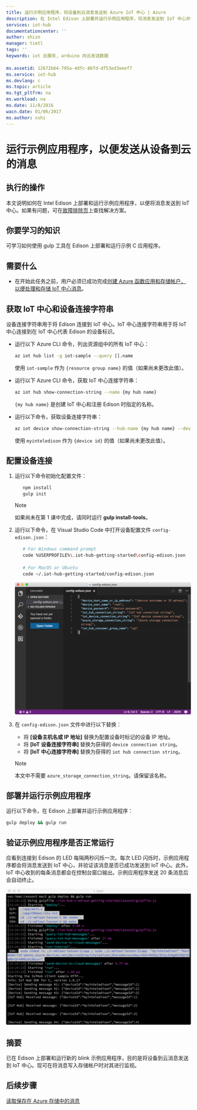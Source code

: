 ```yaml
---
title: 运行示例应用程序，将设备到云消息发送到 Azure IoT 中心 | Azure
description: 在 Intel Edison 上部署并运行示例应用程序，将消息发送到 IoT 中心并使 LED 闪烁。
services: iot-hub
documentationcenter: ''
author: shizn
manager: timtl
tags: ''
keywords: iot 云服务, arduino 向云发送数据

ms.assetid: 12672b64-795a-4dfc-86fd-df53ed3eeef7
ms.service: iot-hub
ms.devlang: c
ms.topic: article
ms.tgt_pltfrm: na
ms.workload: na
ms.date: 11/8/2016
wacn.date: 01/06/2017
ms.author: xshi
---
```


# 运行示例应用程序，以便发送从设备到云的消息
## 执行的操作
本文说明如何在 Intel Edison 上部署和运行示例应用程序，以便将消息发送到 IoT 中心。如果有问题，可在[故障排除页][troubleshooting]上查找解决方案。

## 你要学习的知识
可学习如何使用 gulp 工具在 Edison 上部署和运行示例 C 应用程序。

## 需要什么
* 在开始此任务之前，用户必须已成功完成[创建 Azure 函数应用和存储帐户，以便处理和存储 IoT 中心消息][process-and-store-iot-hub-messages]。

## 获取 IoT 中心和设备连接字符串
设备连接字符串用于将 Edison 连接到 IoT 中心。IoT 中心连接字符串用于将 IoT 中心连接到在 IoT 中心代表 Edison 的设备标识。

* 运行以下 Azure CLI 命令，列出资源组中的所有 IoT 中心：

    ```bash
    az iot hub list -g iot-sample --query [].name
    ```

    使用 `iot-sample` 作为 `{resource group name}` 的值（如果尚未更改此值）。

* 运行以下 Azure CLI 命令，获取 IoT 中心连接字符串：

    ```bash
    az iot hub show-connection-string --name {my hub name}
    ```

    `{my hub name}` 是创建 IoT 中心和注册 Edison 时指定的名称。

* 运行以下命令，获取设备连接字符串：

    ```bash
    az iot device show-connection-string --hub-name {my hub name} --device-id myinteledison
    ```

    使用 `myinteledison` 作为 `{device id}` 的值（如果尚未更改此值）。

## 配置设备连接
1. 运行以下命令初始化配置文件：

    ```bash
       npm install
       gulp init
    ```

    > [!NOTE]
    > 如果尚未在第 1 课中完成，请同时运行 **gulp install-tools**。

2. 运行以下命令，在 Visual Studio Code 中打开设备配置文件 `config-edison.json`：

    ```bash
       # For Windows command prompt
       code %USERPROFILE%\.iot-hub-getting-started\config-edison.json

       # For MacOS or Ubuntu
       code ~/.iot-hub-getting-started/config-edison.json
    ```

    ![config.json](./media/iot-hub-intel-edison-lessons/lesson3/config.png)  

3. 在 `config-edison.json` 文件中进行以下替换：

   * 将 **[设备主机名或 IP 地址]** 替换为配置设备时标记的设备 IP 地址。
   * 将 **[IoT 设备连接字符串]** 替换为获得的 `device connection string`。
   * 将 **[IoT 中心连接字符串]** 替换为获得的 `iot hub connection string`。

    > [!NOTE]
    > 本文中不需要 `azure_storage_connection_string`。请保留该名称。

## 部署并运行示例应用程序
运行以下命令，在 Edison 上部署并运行示例应用程序：

```bash
gulp deploy && gulp run
```

## 验证示例应用程序是否正常运行
应看到连接到 Edison 的 LED 每隔两秒闪烁一次。每次 LED 闪烁时，示例应用程序都会将消息发送到 IoT 中心，并验证该消息是否已成功发送到 IoT 中心。此外，IoT 中心收到的每条消息都会在控制台窗口输出。示例应用程序发送 20 条消息后会自动终止。

![包含已发送和已接收消息的示例应用程序][sample-application-with-sent-and-received-messages]  

## 摘要
已在 Edison 上部署和运行新的 blink 示例应用程序，目的是将设备到云消息发送到 IoT 中心。现可在将消息写入存储帐户时对其进行监视。

## 后续步骤
[读取保存在 Azure 存储中的消息][read-messages-persisted-in-azure-storage]
<!-- Images and links -->

[troubleshooting]: ./iot-hub-intel-edison-kit-c-troubleshooting.md
[process-and-store-iot-hub-messages]: ./iot-hub-intel-edison-kit-c-lesson3-deploy-resource-manager-template.md
[sample-application-with-sent-and-received-messages]: ./media/iot-hub-intel-edison-lessons/lesson3/gulp_run_c.png
[read-messages-persisted-in-azure-storage]: ./iot-hub-intel-edison-kit-c-lesson3-read-table-storage.md

<!---HONumber=Mooncake_0103_2017-->